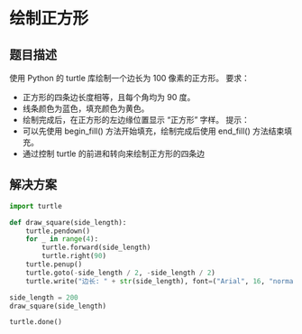 



# 绘制正方形



## 题目描述
使用 Python 的 turtle 库绘制一个边长为 100 像素的正方形。
要求：
* 正方形的四条边长度相等，且每个角均为 90 度。
* 线条颜色为蓝色，填充颜色为黄色。
* 绘制完成后，在正方形的左边缘位置显示 “正方形” 字样。
提示：
* 可以先使用 begin_fill() 方法开始填充，绘制完成后使用 end_fill() 方法结束填充。
* 通过控制 turtle 的前进和转向来绘制正方形的四条边




## 解决方案
```python
import turtle

def draw_square(side_length):
    turtle.pendown()
    for _ in range(4):
        turtle.forward(side_length)
        turtle.right(90)
    turtle.penup()
    turtle.goto(-side_length / 2, -side_length / 2)
    turtle.write("边长: " + str(side_length), font=("Arial", 16, "normal"))

side_length = 200
draw_square(side_length)

turtle.done()
```